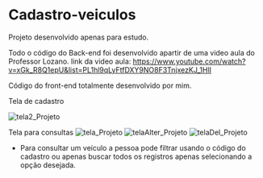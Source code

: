﻿# Cadastro-veiculos
 
 Projeto desenvolvido apenas para estudo.
 
 Todo o código do Back-end foi desenvolvido apartir de uma video aula do Professor Lozano.
 link da video aula: https://www.youtube.com/watch?v=xGk_R8Q1epU&list=PL1hl9qLyFtfDXY9NO8F3TnjxezKJ_1HlI
 
 Código do front-end totalmente desenvolvido por mim.
 
 Tela de cadastro
 
![tela2_Projeto](https://user-images.githubusercontent.com/95513818/202829380-17f9d5c1-ada5-417b-b459-4032909d1394.PNG)

Tela para consultas
![tela_Projeto](https://user-images.githubusercontent.com/95513818/202829283-e7f82e5c-61d6-4648-8689-e8ea497794e6.PNG)
![telaAlter_Projeto](https://user-images.githubusercontent.com/95513818/202829897-b7d799dc-2acb-402c-8878-8b4695b7c41e.PNG)
![telaDel_Projeto](https://user-images.githubusercontent.com/95513818/202829900-8020a271-60c1-4cd0-8bf2-3061acde1ae6.PNG)

- Para consultar um veículo a pessoa pode filtrar usando o código do cadastro ou apenas buscar todos os registros apenas selecionando a opção desejada.
